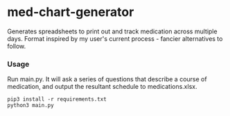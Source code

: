 # med-chart-generator
Generates spreadsheets to print out and track medication across multiple days.
Format inspired by my user's current process - fancier alternatives to follow.

### Usage
Run main.py. It will ask a series of questions that describe a course of medication, and output the resultant schedule to medications.xlsx.

```
pip3 install -r requirements.txt
python3 main.py
```

